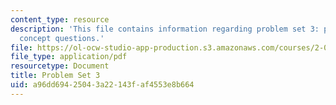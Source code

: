 ```yaml
---
content_type: resource
description: 'This file contains information regarding problem set 3: problems and
  concept questions.'
file: https://ol-ocw-studio-app-production.s3.amazonaws.com/courses/2-003sc-engineering-dynamics-fall-2011/a96dd69425043a22143faf4553e8b664_MIT2_003SCF11_pset3.pdf
file_type: application/pdf
resourcetype: Document
title: Problem Set 3
uid: a96dd694-2504-3a22-143f-af4553e8b664
---
```

